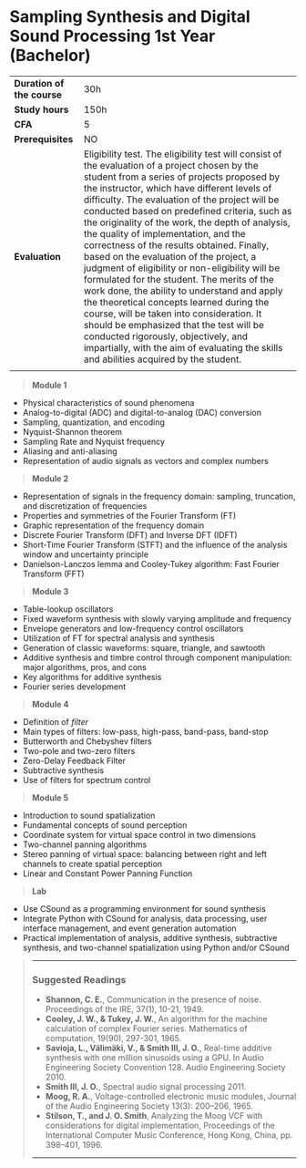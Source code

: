 # **Sampling Synthesis and Digital Sound Processing 1st Year (Bachelor)**  

|                          |     |
|:-------------------------|:----|  
|**Duration of the course**|30h  |
|**Study hours**           |150h |
|**CFA**                   |5    |
|**Prerequisites**         |NO   |
|**Evaluation**                  |Eligibility test. The eligibility test will consist of the evaluation of a project chosen by the student from a series of projects proposed by the instructor, which have different levels of difficulty. The evaluation of the project will be conducted based on predefined criteria, such as the originality of the work, the depth of analysis, the quality of implementation, and the correctness of the results obtained. Finally, based on the evaluation of the project, a judgment of eligibility or non-eligibility will be formulated for the student. The merits of the work done, the ability to understand and apply the theoretical concepts learned during the course, will be taken into consideration. It should be emphasized that the test will be conducted rigorously, objectively, and impartially, with the aim of evaluating the skills and abilities acquired by the student.|
|                          |     |


> **Module 1**
- Physical characteristics of sound phenomena  
- Analog-to-digital (ADC) and digital-to-analog (DAC) conversion  
- Sampling, quantization, and encoding  
- Nyquist-Shannon theorem  
- Sampling Rate and Nyquist frequency  
- Aliasing and anti-aliasing  
- Representation of audio signals as vectors and complex numbers  

> **Module 2**
- Representation of signals in the frequency domain: sampling, truncation, and discretization of frequencies  
- Properties and symmetries of the Fourier Transform (FT)  
- Graphic representation of the frequency domain  
- Discrete Fourier Transform (DFT) and Inverse DFT (IDFT)  
- Short-Time Fourier Transform (STFT) and the influence of the analysis window and uncertainty principle  
- Danielson-Lanczos lemma and Cooley-Tukey algorithm: Fast Fourier Transform   (FFT)

> **Module 3**
- Table-lookup oscillators  
- Fixed waveform synthesis with slowly varying amplitude and frequency  
- Envelope generators and low-frequency control oscillators  
- Utilization of FT for spectral analysis and synthesis  
- Generation of classic waveforms: square, triangle, and sawtooth  
- Additive synthesis and timbre control through component manipulation: major algorithms, pros, and cons  
- Key algorithms for additive synthesis  
- Fourier series development  

> **Module 4** 
- Definition of *filter*  
- Main types of filters: low-pass, high-pass, band-pass, band-stop  
- Butterworth and Chebyshev filters  
- Two-pole and two-zero filters  
- Zero-Delay Feedback Filter  
- Subtractive synthesis  
- Use of filters for spectrum control  

> **Module 5**
- Introduction to sound spatialization  
- Fundamental concepts of sound perception  
- Coordinate system for virtual space control in two dimensions  
- Two-channel panning algorithms  
- Stereo panning of virtual space: balancing between right and left channels to create spatial perception  
- Linear and Constant Power Panning Function  

> **Lab**
- Use CSound as a programming environment for sound synthesis  
- Integrate Python with CSound for analysis, data processing, user interface management, and event generation automation  
- Practical implementation of analysis, additive synthesis, subtractive synthesis, and two-channel spatialization using Python and/or CSound  


>---
>### **Suggested Readings**  
>
>- **Shannon, C. E.**, Communication in the presence of noise. Proceedings of the IRE, 37(1), 10-21, 1949.  
>- **Cooley, J. W., & Tukey, J. W.**, An algorithm for the machine calculation of complex Fourier series. Mathematics of computation, 19(90), 297-301, 1965.  
>- **Savioja, L., Välimäki, V., & Smith III, J. O.**, Real-time additive synthesis with one million sinusoids using a GPU. In Audio Engineering Society Convention 128. Audio Engineering Society 2010.  
>- **Smith III, J. O.**, Spectral audio signal processing 2011.  
>- **Moog, R. A.**, Voltage-controlled electronic music modules, Journal of the Audio Engineering Society 13(3): 200–206, 1965.  
>- **Stilson, T., and J. O. Smith**, Analyzing the Moog VCF with considerations for digital implementation, Proceedings of the International Computer Music Conference, Hong Kong, China, pp. 398–401, 1996.    
>---




